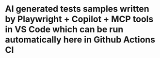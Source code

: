 # AI generated tests samples written by Playwright + Copilot + MCP tools in VS Code which can be run automatically here in Github Actions CI
